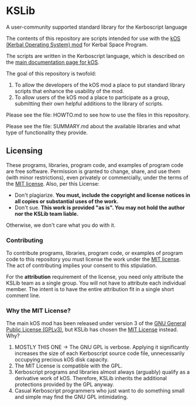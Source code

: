 # KSLib
A user-community supported standard library for the Kerboscript language 

The contents of this repository are scripts intended for use
with the [kOS (Kerbal Operating System) mod](https://github.com/KSP-KOS/KOS)
for Kerbal Space Program.

The scripts are written in the Kerboscript language, which is described
on the [main documentation page for kOS](https://ksp-kos.github.io/KOS_DOC/).

The goal of this repository is twofold:

  1. To allow the developers of the kOS mod a place to put standard
     library scripts that enhance the usability of the mod.
  2. To allow users of the kOS mod a place to participate as a group,
     submitting their own helpful additions to the library of scripts.

Please see the file: HOWTO.md to see how to use the files in this
repository.

Please see the file: SUMMARY.md about the available libraries and what type of 
functionality they provide.

## Licensing
These programs, libraries, program code, and examples of program code are free software.  Permission is granted to change, share, and use them (with minor restrictions), even privately or commercially, under the terms of the [MIT license](LICENSE).  Also, per this License:

* Don't plagiarize.  **You must, include the copyright and license notices in all copies or substantial uses of the work.**
* Don't sue.  **This work is provided "as is". You may not hold the author nor the KSLib team liable.**

Otherwise, we don't care what you do with it.

### Contributing
To contribute programs, libraries, program code, or examples of program code to this repository you must license the work under the [MIT license](LICENSE).  The act of contributing implies your consent to this stipulation.

For the **attribution** requirement of the license, you need only
attribute the KSLib team as a single group.  You will not have to
attribute each individual member.  The intent is to have
the entire attribution fit in a single short comment line.

### Why the MIT License?
The main kOS mod has been released under version 3 of the [GNU General Public License (GPLv3)](https://www.gnu.org/licenses/gpl-3.0.html), but KSLib has chosen the [MIT License](LICENSE) instead.  Why?

  1. MOSTLY THIS ONE -> The GNU GPL is verbose.  Applying it significantly increases the size of each Kerboscript source code file, unnecessarily occupying precious kOS disk capacity.
  2. The MIT License is compatible with the GPL.
  3. Kerboscript programs and libraries almost always (arguably) qualify as a derivative work of kOS.  Therefore, KSLib inherits the additional protections provided by the GPL anyway.
  4. Casual Kerboscript programmers who just want to do something small and simple may find the GNU GPL intimidating.